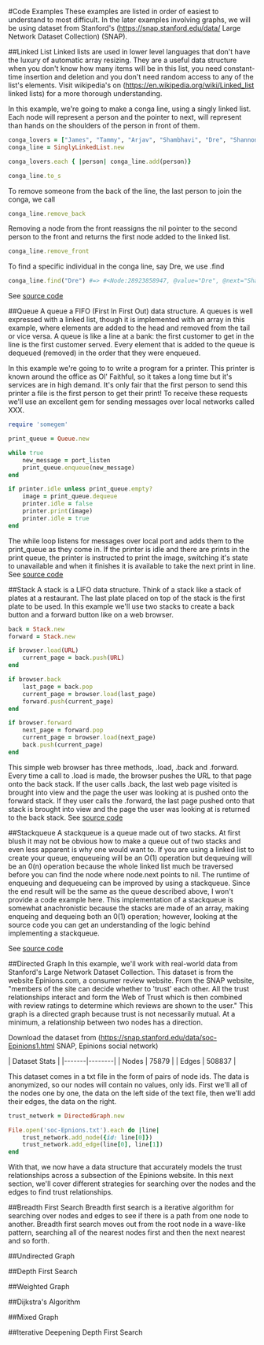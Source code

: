 #Code Examples
These examples are listed in order of easiest to understand to most difficult. In the later examples involving graphs, we will be using dataset from Stanford's (https://snap.stanford.edu/data/ Large Network Dataset Collection) (SNAP).

##Linked List
Linked lists are used in lower level languages that don't have the luxury of automatic array resizing. They are a useful data structure when you don't know how many items will be in this list, you need constant-time insertion and deletion and you don't need random access to any of the list's elements.
Visit wikipedia's on (https://en.wikipedia.org/wiki/Linked_list linked lists) for a more thorough understanding.

In this example, we're going to make a conga line, using a singly linked list. Each node will represent a person and the pointer to next, will represent than hands on the shoulders of the person in front of them.

```ruby
conga_lovers = ["James", "Tammy", "Arjav", "Shambhavi", "Dre", "Shannon", "Raquel"]
conga_line = SinglyLinkedList.new

conga_lovers.each { |person| conga_line.add(person)}

conga_line.to_s
```

To remove someone from the back of the line, the last person to join the conga, we call
```ruby
conga_line.remove_back
```
Removing a node from the front reassigns the nil pointer to the second person to the front and returns the first node added to the linked list.
```ruby
conga_line.remove_front
```
To find a specific individual in the conga line, say Dre, we use .find
```ruby
conga_line.find("Dre") #=> #<Node:28923858947, @value="Dre", @next="Shambhavi">
```
See [source code](/singly_linked_list.rb/)

##Queue
A queue a FIFO (First In First Out) data structure. A queues is well expressed with a linked list, though it is implemented with an array in this example, where elements are added to the head and removed from the tail or vice versa. A queue is like a line at a bank: the first customer to get in the line is the first customer served. Every element that is added to the queue is dequeued (removed) in the order that they were enqueued.

In this example we're going to to write a program for a printer. This printer is known around the office as Ol' Faithful, so it takes a long time but it's services are in high demand. It's only fair that the first person to send this printer a file is the first person to get their print! To receive these requests we'll use an excellent gem for sending messages over local networks called XXX.

```ruby
require 'somegem'

print_queue = Queue.new

while true
	new_message = port_listen
	print_queue.enqueue(new_message)
end

if printer.idle unless print_queue.empty?
	image = print_queue.dequeue
	printer.idle = false
	printer.print(image)
	printer.idle = true
end
```

The while loop listens for messages over local port and adds them to the print_queue as they come in. If the printer is idle and there are prints in the print queue, the printer is instructed to print the image, switching it's state to unavailable and when it finishes it is available to take the next print in line.
See [source code](/queue.rb/)

##Stack
A stack is a LIFO data structure. Think of a stack like a stack of plates at a restaurant. The last plate placed on top of the stack is the first plate to be used. In this example we'll use two stacks to create a back button and a forward button like on a web browser.

```ruby
back = Stack.new
forward = Stack.new

if browser.load(URL)
	current_page = back.push(URL)
end

if browser.back
	last_page = back.pop
	current_page = browser.load(last_page)
	forward.push(current_page)
end

if browser.forward
	next_page = forward.pop
	current_page = browser.load(next_page)
	back.push(current_page)
end
```

This simple web browser has three methods, .load, .back and .forward. Every time a call to .load is made, the browser pushes the URL to that page onto the back stack. If the user calls .back, the last web page visited is brought into view and the page the user was looking at is pushed onto the forward stack. If they user calls the .forward, the last page pushed onto that stack is brought into view and the page the user was looking at is returned to the back stack.
See [source code](/stack.rb/)

##Stackqueue
A stackqueue is a queue made out of two stacks. At first blush it may not be obvious how to make a queue out of two stacks and even less apparent is why one would want to. If you are using a linked list to create your queue, enqueueing will be an O(1) operation but dequeuing will be an 0(n) operation because the whole linked list much be traversed before you can find the node where node.next points to nil. The runtime of enqueuing and dequeueing can be improved by using a stackqueue. Since the end result will be the same as the queue described above, I won't provide a code example here. This implementation of a stackqueue is somewhat anachronistic because the stacks are made of an array, making enqueing and dequeing both an 0(1) operation; however, looking at the source code you can get an understanding of the logic behind implementing a stackqueue.

See [source code](/stack_queue.rb/)

##Directed Graph
In this example, we'll work with real-world data from Stanford's Large Network Dataset Collection. This dataset is from the website Epinions.com, a consumer review website. From the SNAP website, "members of the site can decide whether to 'trust' each other. All the trust relationships interact and form the Web of Trust which is then combined with review ratings to determine which reviews are shown to the user." This graph is a directed graph because trust is not necessarily mutual. At a minimum, a relationship between two nodes has a direction.

Download the dataset from (https://snap.stanford.edu/data/soc-Epinions1.html SNAP, Epinions social network)

| Dataset Stats  |
|-------|--------|
| Nodes |	75879  |
| Edges	| 508837 |

This dataset comes in a txt file in the form of pairs of node ids. The data is anonymized, so our nodes will contain no values, only ids. First we'll all of the nodes one by one, the data on the left side of the text file, then we'll add their edges, the data on the right.

```ruby
trust_network = DirectedGraph.new

File.open('soc-Epnions.txt').each do |line|
	trust_network.add_node({id: line[0]})
	trust_network.add_edge(line[0], line[1])
end
```

With that, we now have a data structure that accurately models the trust relationships across a subsection of the Epinions website. In this next section, we'll cover different strategies for searching over the nodes and the edges to find trust relationships.

##Breadth First Search
Breadth first search is a iterative algorithm for searching over nodes and edges to see if there is a path from one node to another. Breadth first search moves out from the root node in a wave-like pattern, searching all of the nearest nodes first and then the next nearest and so forth.

##Undirected Graph


##Depth First Search


##Weighted Graph




##Dijkstra's Algorithm


##Mixed Graph



##Iterative Deepening Depth First Search





